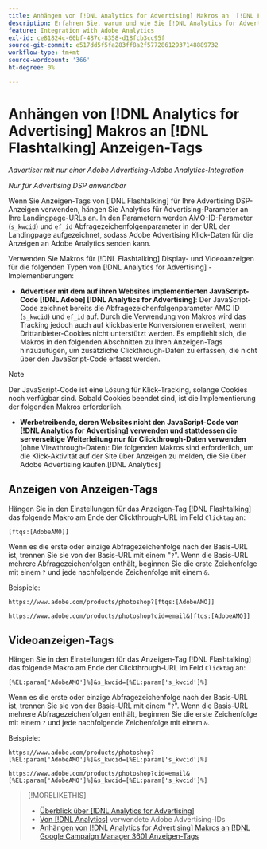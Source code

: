 ```yaml
---
title: Anhängen von [!DNL Analytics for Advertising] Makros an  [!DNL Flashtalking] Anzeigen-Tags
description: Erfahren Sie, warum und wie Sie [!DNL Analytics for Advertising] Makros zu Ihren [!DNL Flashtalking] Anzeigen-Tags hinzufügen
feature: Integration with Adobe Analytics
exl-id: ce81824c-60bf-487c-8358-d18fcb3cc95f
source-git-commit: e517dd5f5fa283ff8a2f57728612937148889732
workflow-type: tm+mt
source-wordcount: '366'
ht-degree: 0%

---
```


# Anhängen von [!DNL Analytics for Advertising] Makros an [!DNL Flashtalking] Anzeigen-Tags

*Advertiser mit nur einer Adobe Advertising-Adobe Analytics-Integration*

*Nur für Advertising DSP anwendbar*

Wenn Sie Anzeigen-Tags von [!DNL Flashtalking] für Ihre Advertising DSP-Anzeigen verwenden, hängen Sie Analytics für Advertising-Parameter an Ihre Landingpage-URLs an. In den Parametern werden AMO-ID-Parameter (`s_kwcid`) und `ef_id` Abfragezeichenfolgenparameter in der URL der Landingpage aufgezeichnet, sodass Adobe Advertising Klick-Daten für die Anzeigen an Adobe Analytics senden kann.

Verwenden Sie Makros für [!DNL Flashtalking] Display- und Videoanzeigen für die folgenden Typen von [!DNL Analytics for Advertising] -Implementierungen:

* **Advertiser mit dem auf ihren Websites implementierten JavaScript-Code [!DNL Adobe] [!DNL Analytics for Advertising]**: Der JavaScript-Code zeichnet bereits die Abfragezeichenfolgenparameter AMO ID (`s_kwcid`) und `ef_id` auf. Durch die Verwendung von Makros wird das Tracking jedoch auch auf klickbasierte Konversionen erweitert, wenn Drittanbieter-Cookies nicht unterstützt werden. Es empfiehlt sich, die Makros in den folgenden Abschnitten zu Ihren Anzeigen-Tags hinzuzufügen, um zusätzliche Clickthrough-Daten zu erfassen, die nicht über den JavaScript-Code erfasst werden.

>[!NOTE]
>
>Der JavaScript-Code ist eine Lösung für Klick-Tracking, solange Cookies noch verfügbar sind. Sobald Cookies beendet sind, ist die Implementierung der folgenden Makros erforderlich.

* **Werbetreibende, deren Websites nicht den JavaScript-Code von [!DNL Analytics for Advertising] verwenden und stattdessen die serverseitige Weiterleitung nur für Clickthrough-Daten verwenden** (ohne Viewthrough-Daten): Die folgenden Makros sind erforderlich, um die Klick-Aktivität auf der Site über Anzeigen zu melden, die Sie über Adobe Advertising kaufen.[!DNL Analytics]

## Anzeigen von Anzeigen-Tags

Hängen Sie in den Einstellungen für das Anzeigen-Tag [!DNL Flashtalking] das folgende Makro am Ende der Clickthrough-URL im Feld `Clicktag` an:

```
[ftqs:[AdobeAMO]]
```

Wenn es die erste oder einzige Abfragezeichenfolge nach der Basis-URL ist, trennen Sie sie von der Basis-URL mit einem &quot;`?`&quot;. Wenn die Basis-URL mehrere Abfragezeichenfolgen enthält, beginnen Sie die erste Zeichenfolge mit einem `?` und jede nachfolgende Zeichenfolge mit einem `&`.

Beispiele:

`https://www.adobe.com/products/photoshop?[ftqs:[AdobeAMO]]`

`https://www.adobe.com/products/photoshop?cid=email&[ftqs:[AdobeAMO]]`

## Videoanzeigen-Tags

Hängen Sie in den Einstellungen für das Anzeigen-Tag [!DNL Flashtalking] das folgende Makro am Ende der Clickthrough-URL im Feld `Clicktag` an:

```
[%EL:param['AdobeAMO']%]&s_kwcid=[%EL:param['s_kwcid']%]
```

Wenn es die erste oder einzige Abfragezeichenfolge nach der Basis-URL ist, trennen Sie sie von der Basis-URL mit einem &quot;`?`&quot;. Wenn die Basis-URL mehrere Abfragezeichenfolgen enthält, beginnen Sie die erste Zeichenfolge mit einem `?` und jede nachfolgende Zeichenfolge mit einem `&`.

Beispiele:

`https://www.adobe.com/products/photoshop?[%EL:param['AdobeAMO']%]&s_kwcid=[%EL:param['s_kwcid']%]`

`https://www.adobe.com/products/photoshop?cid=email&[%EL:param['AdobeAMO']%]&s_kwcid=[%EL:param['s_kwcid']%]`

>[!MORELIKETHIS]
>
>* [Überblick über  [!DNL Analytics for Advertising]](overview.md)
>* [Von  [!DNL Analytics]](/help/integrations/analytics/ids.md) verwendete Adobe Advertising-IDs
>* [Anhängen von [!DNL Analytics for Advertising] Makros an  [!DNL Google Campaign Manager 360] Anzeigen-Tags](/help/integrations/analytics/macros-google-campaign-manager.md)

